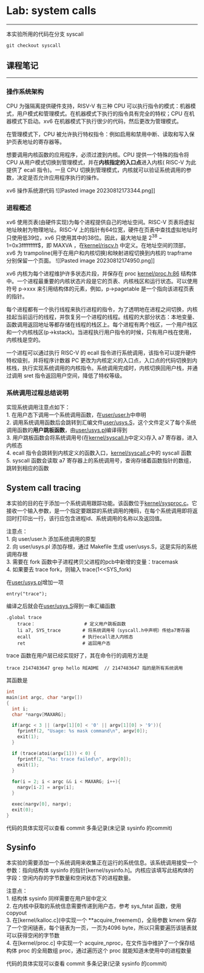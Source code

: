 # Lab: system calls
****
本实验所用的代码在分支 syscall 
```
git checkout syscall
```

## 课程笔记
****
### 操作系统架构
CPU 为强隔离提供硬件支持，RISV-V 有三种 CPU 可以执行指令的模式：机器模式，用户模式和管理模式。在机器模式下执行的指令具有完全的特权；CPU 在机器模式下启动。xv6 在机器模式下执行很少的代码，然后更改为管理模式。

在管理模式下，CPU 被允许执行特权指令：例如启用和禁用中断、读取和写入保护页表地址的寄存器等。

想要调用内核函数的应用程序，必须过渡到内核。CPU 提供一个特殊的指令将 CPU 从用户模式切换到管理模式，并在**内核指定的入口点**进入内核( RISC-V 为此提供了 ecall 指令)。一旦 CPU 切换到管理模式，内核就可以验证系统调用的参数，决定是否允许应用程序执行的操作。

xv6 操作系统源代码
![[Pasted image 20230812173344.png]]

### 进程概述
xv6 使用页表(由硬件实现)为每个进程提供自己的地址空间。RISC-V 页表将虚拟地址映射为物理地址。RISC-V 上的指针有64位宽，硬件在页表中查找虚拟地址时只使用低39位，xv6 只使用其中的38位。因此，最大地址是 $2^{38}-1$=0x3fffffffff$，即 MAXVA ，在[kernel/riscv.h]() 中定义。在地址空间的顶部，xv6 为 trampoline(用于在用户和内核切换)和映射进程切换到内核的 trapframe 分别保留一个页面。
![[Pasted image 20230812174950.png]]

xv6 内核为每个进程维护许多状态片段，并保存在 proc [kernel/proc.h:86]() 结构体中。一个进程最重要的内核状态片段是它的页表、内核栈区和运行状态。可以使用符号 p->xxx 来引用结构体的元素，例如，p->pagetable 是一个指向该进程页表的指针。

每个进程都有一个执行线程来执行进程的指令，为了透明地在进程之间切换，内核挂起当前运行的线程，并恢复另一个进程的线程。线程的大部分状态：本地变量、函数调用返回地址等都存储在线程的栈区上。每个进程有两个栈区，一个用户栈区和一个内核栈区(p->kstack)。当进程执行用户指令的时候，只有用户栈在使用，内核栈是空的。

一个进程可以通过执行 RISC-V 的 ecall 指令进行系统调用，该指令可以提升硬件特权级别，并将程序计数器 PC 更改为内核定义的入口点，入口点的代码切换到内核栈，执行实现系统调用的内核指令。系统调用完成时，内核切换回用户栈，并通过调用 sret 指令返回用户空间，降低了特权等级。

### 系统调用过程总结说明
实现系统调用注意点如下：  
	 1. 在用户态下调用一个系统调用函数，在[user/user.h]()中申明  
	 2. 调用系统调用函数后会跳转到汇编文件[user/usys.S]()，这个文件定义了每个系统调用函数的**用户跳板函数**，由[user/usys.pl]()编译得到  
	 3. 用户跳板函数会将系统调用号(在[kernel/syscall.h]()中定义)存入 a7 寄存器，进入内核态  
	 4. ecall 指令会跳转到内核定义的函数入口，[kernel/syscall.c]()中的 syscall 函数  
	 5. syscall 函数会读取 a7 寄存器上的系统调用号，查询存储着函数指针的数组，跳转到相应的函数  

## System call tracing
本实验的目的在于添加一个系统调用跟踪功能。该函数位于[kernel/sysproc.c]()。它接收一个输入参数，是一个指定要跟踪的系统调用的掩码，在每个系统调用即将返回时打印出一行，该行应包含进程id、系统调用的名称以及返回值。

注意点：  
	1. 向 user/user.h 添加系统调用的原型  
	2. 向 user/usys.pl 添加存根，通过 Makefile 生成 user/usys.S，这是实际的系统调用存根  
	3. 需要在 fork 函数中子进程拷贝父进程的pcb中新增的变量：tracemask  
	4. 如果要去 trace fork，则输入 trace(1<<SYS_fork)  

在[user/usys.pl]()增加一项
```
entry("trace");
```
编译之后就会在[user/usys.S]()得到一串汇编函数
```
.global trace
	trace：					# 定义用户跳板函数
	li a7, SYS_trace		# 将系统调用号（syscall.h中声明）传给a7寄存器
	ecall					# 执行ecall进入内核态
	ret						# 返回用户态
```
trace 函数在用户层已经实现好了，其在命令行的调用方法是
```
trace 2147483647 grep hello README  // 2147483647 指的是所有系统调用
```
其函数是
```c
int
main(int argc, char *argv[])
{
  int i;
  char *nargv[MAXARG];

  if(argc < 3 || (argv[1][0] < '0' || argv[1][0] > '9')){
    fprintf(2, "Usage: %s mask command\n", argv[0]);
    exit(1);
  }

  if (trace(atoi(argv[1])) < 0) {
    fprintf(2, "%s: trace failed\n", argv[0]);
    exit(1);
  }
  
  for(i = 2; i < argc && i < MAXARG; i++){
    nargv[i-2] = argv[i];
  }

  exec(nargv[0], nargv);
  exit(0);
}
```
代码的具体实现可以查看 commit 多条记录(未记录 sysinfo 的commit)
## Sysinfo
本实验的需要添加一个系统调用来收集正在运行的系统信息。该系统调用接受一个参数：指向结构体 sysinfo 的指针[kernel/sysinfo.h]。内核应该填写此结构体的字段：空闲内存的字节数量和空闲状态下的进程数量。

注意点：  
	1. 结构体 sysinfo 同样需要在用户层中定义  
	2. 在内核中获取的系统信息需要传递到用户态，参考 sys_fstat 函数，使用 copyout  
	3. 在[kernel/kalloc.c](中实现一个 **acquire_freemem()，全局参数 kmem 保存了一个空闲链表，每个链表为一页，一页为4096 byte，所以只需要遍历该链表就可以获得空闲的字节数  
	4. 在[kernel/proc.c] 中实现一个 acquire_nproc，在文件当中维护了一个保存结构体 proc 的全局数组 proc，通过遍历这个 proc 就能知道未使用中的进程数量  

代码的具体实现可以查看 commit 多条记录(记录 sysinfo 的commit)